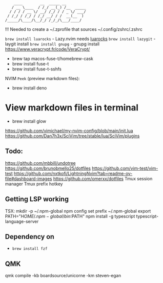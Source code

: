 ```
    ____        __  _____ __
   / __ \____  / /_/ __(_) /__  _____
  / / / / __ \/ __/ /_/ / / _ \/ ___/
 / /_/ / /_/ / /_/ __/ / /  __(__  )
/_____/\____/\__/_/ /_/_/\___/____/
```

!!!
Needed to create a ~/.zprofile that sources ~/.config/zshrc/.zshrc

`brew install luarocks` - Lazy.nvim needs [luarocks](https://luarocks.org/)
`brew install lazygit` - laygit install
`brew install gnupg` - gnupg install
https://www.veracrypt.fr/code/VeraCrypt/

- brew tap macos-fuse-t/homebrew-cask
- brew install fuse-t
- brew install fuse-t-sshfs

NVIM `Peek` (preview markdown files):

- brew install deno

# View markdown files in terminal

- brew install glow

https://github.com/vimichael/my-nvim-config/blob/main/init.lua
https://github.com/Dan7h3x/SciVim/tree/stable/lua/SciVim/plugins

## Todo:

https://github.com/mbbill/undotree
https://github.com/brunobmello25/dotfiles
https://github.com/vim-test/vim-test
https://github.com/nxtkofi/LightningNvim?tab=readme-ov-file#dashboard-images
https://github.com/omerxx/dotfiles
Tmux session manager
Tmux prefix hotkey

## Getting LSP working

TSX:
mkdir -p ~/.npm-global
npm config set prefix ~/.npm-global
export PATH="$HOME/.npm-global/bin:$PATH"
npm install -g typescript typescript-language-server

## Dependency on

- `brew install fzf`

## QMK

qmk compile -kb boardsource/unicorne -km steven-egan
